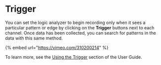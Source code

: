 # Trigger

You can set the logic analyzer to begin recording only when it sees a particular pattern or edge by clicking on the **Trigger** buttons next to each channel. Once data has been collected, you can search for patterns in the data with this same method.

{% embed url="https://vimeo.com/310200214" %}

 To learn more, see the [Using the Trigger](https://saleae.gitbook.io/docs/user-guide/using-logic/using-the-trigger) section of the User Guide.

